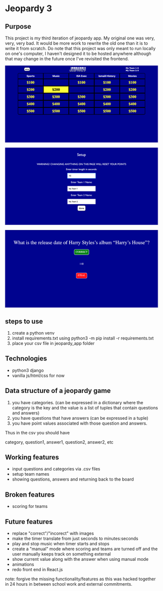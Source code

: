 # Jeopardy 3

## Purpose

This project is my third iteration of jeopardy app. My original one was 
very, very, very bad. It would be more work to rewrite the old one than
it is to write it from scratch. Do note that this project was only meant
to run locally on one's computer, I haven't designed it to be hosted
anywhere although that may change in the future once I've revisited
the frontend.


![Main Screen](./images/main_screen.png "Main")

![Setup Screen](./images/setup_screen.png "Setup")

![Question Screen](./images/question_screen.png "Question")


## steps to use

  1. create a python venv
  2. install requirements.txt using python3 -m pip install -r requirements.txt
  3. place your csv file in jeopardy\_app folder

## Technologies

- python3 django
- vanilla js/html/css for now
  

## Data structure of a jeopardy game

1. you have categories. (can be expressed in a dictionary where the category is the key and the value is a list of tuples that contain questions and answers)
2. you have questions that have answers (can be expressed in a tuple)
3. you have point values associated with those question and answers.

Thus in the csv you should have

category, question1, answer1, question2, answer2, etc


## Working features

- input questions and categories via .csv files
- setup team names
- showing questions, answers and returning back to the board

## Broken features

- scoring for teams

## Future features

- replace "correct"/"incorect" with images
- make the timer translate from just seconds to minutes:seconds
- play and stop music when timer starts and stops
- create a "manual" mode where scoring and teams are turned off and the user manually keeps track on something external
- show current value along with the answer when using manual mode
- animations
- redo front end in React.js

note: forgive the missing functionality/features as this was hacked together
in 24 hours in between school work and external commitments. 
